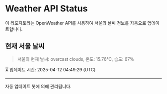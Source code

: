 
# Weather API Status

이 리포지토리는 OpenWeather API를 사용하여 서울의 날씨 정보를 자동으로 업데이트합니다.

## 현재 서울 날씨
> 서울의 현재 날씨: overcast clouds, 온도: 15.76°C, 습도: 67%

⏳ 업데이트 시간: 2025-04-12 04:49:29 (UTC)

---
자동 업데이트 봇에 의해 관리됩니다.
